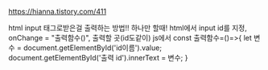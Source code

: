 https://hianna.tistory.com/411

html input 태그로받은걸 출력하는 방법!!
하나만 할때!
html에서 input id를 지정, onChange = "출력함수()", 출력할 곳(id도같이)
js에서   const 출력함수=()=>{
         let 변수 = document.getElementById('id이름').value;
         document.getElementById('출력 id').innerText = 변수;
         }
